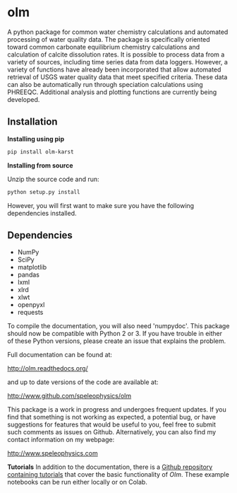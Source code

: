 olm
===

A python package for common water chemistry calculations and automated processing of water quality data. The package is specifically oriented toward common carbonate equilibrium chemistry calculations and calculation of calcite dissolution rates. It is possible to process data from a variety of sources, including time series data from data loggers. However, a variety of functions have already been incorporated that allow automated retrieval of USGS water quality data that meet specified criteria. These data can also be automatically run through speciation calculations using PHREEQC. Additional analysis and plotting functions are currently being developed.

Installation
------------
**Installing using pip**
```sh
pip install olm-karst
```


**Installing from source**

Unzip the source code and run:
```sh
python setup.py install
```
However, you will first want to make sure you have the following dependencies installed.

Dependencies
------------
 * NumPy
 * SciPy
 * matplotlib
 * pandas
 * lxml
 * xlrd
 * xlwt
 * openpyxl
 * requests

To compile the documentation, you will also need 'numpydoc'. This package should now be compatible with Python 2 or 3. If you have trouble in either of these Python versions, please create an issue that explains the problem.

Full documentation can be found at:

http://olm.readthedocs.org/

and up to date versions of the code are available at:

http://www.github.com/speleophysics/olm

This package is a work in progress and undergoes frequent updates. If you find that something is not working as expected, a potential bug, or have suggestions for features that would be useful to you, feel free to submit such comments as issues on Github. Alternatively, you can also find my contact information on my webpage:

http://www.speleophysics.com

**Tutorials**
In addition to the documentation, there is a [Github repository containing tutorials](https://github.com/CovingtonResearchGroup/olm-examples) that cover the basic functionality of *Olm*. These example notebooks can be run either locally or on Colab.
